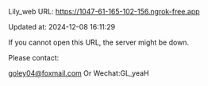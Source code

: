 Lily_web URL: https://1047-61-165-102-156.ngrok-free.app

Updated at: 2024-12-08 16:11:29

If you cannot open this URL, the server might be down.

Please contact: 

goley04@foxmail.com Or Wechat:GL_yeaH
